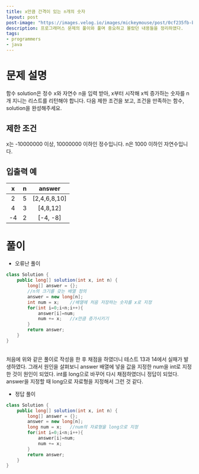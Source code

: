 ```yaml
---
title: x만큼 간격이 있는 n개의 숫자
layout: post
post-image: "https://images.velog.io/images/mickeymouse/post/0cf235fb-bb11-45aa-905c-a9008b8ee5eb/logo.jpg"
description: 프로그래머스 문제의 풀이와 풀며 중요하고 몰랐던 내용들을 정리하였다.
tags:
- programmers
- java
---
```


# 문제 설명
함수 solution은 정수 x와 자연수 n을 입력 받아, x부터 시작해 x씩 증가하는 숫자를 n개 지니는 리스트를 리턴해야 합니다. 다음 제한 조건을 보고, 조건을 만족하는 함수, solution을 완성해주세요.

## 제한 조건
x는 -10000000 이상, 10000000 이하인 정수입니다.
n은 1000 이하인 자연수입니다.

## 입출력 예

|x|	n|	answer|
|:---:|:---:|:---:|
|2|	5|	[2,4,6,8,10]|
|4|	3|	[4,8,12]|
|-4|	2|	[-4, -8]|

# 풀이
- 오류난 풀이

```java
class Solution {
    public long[] solution(int x, int n) {
        long[] answer = {};
        //n의 크기를 갖는 배열 정의
        answer = new long[n];
        int num = x;	//배열에 처음 저장하는 숫자를 x로 지정
        for(int i=0;i<n;i++){
            answer[i]=num;
            num += x;	//x만큼 증가시키기
        }
        return answer;
    }
}
```
<br>
처음에 위와 같은 풀이로 작성을 한 후 채점을 하였더니 테스트 13과 14에서 실패가 발생하였다.    
그래서 원인을 살펴보니 answer 배열에 넣을 값을 지정한 num을 int로 지정한 것이 원인이 되었다. int를 long으로 바꾸어 다시 채점하였더니 정답이 되었다.    
answer을 지정할 때 long으로 자료형을 지정해서 그런 것 같다.   


- 정답 풀이

```java
class Solution {
    public long[] solution(int x, int n) {
        long[] answer = {};
        answer = new long[n];
        long num = x;	//num의 자료형을 long으로 지정
        for(int i=0;i<n;i++){
            answer[i]=num;
            num += x;
        }
        return answer;
    }
}

```